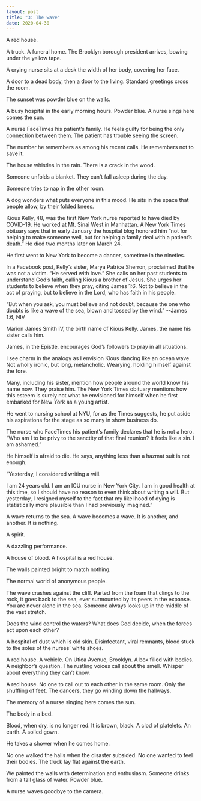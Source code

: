 ```yaml
---
layout: post
title: "3: The wave"
date: 2020-04-30
---
```


A red house.

A truck. A funeral home. The Brooklyn borough president arrives, bowing under the yellow tape.

A crying nurse sits at a desk the width of her body, covering her face.

A door to a dead body, then a door to the living. Standard greetings cross the room.

The sunset was powder blue on the walls.

A busy hospital in the early morning hours. Powder blue. A nurse sings here comes the sun.

A nurse FaceTimes his patient’s family. He feels guilty for being the only connection between them. The patient has trouble seeing the screen. 

The number he remembers as among his recent calls. He remembers not to save it.

The house whistles in the rain. There is a crack in the wood.

Someone unfolds a blanket. They can’t fall asleep during the day.

Someone tries to nap in the other room.

A dog wonders what puts everyone in this mood. He sits in the space that people allow, by their folded knees.

Kious Kelly, 48, was the first New York nurse reported to have died by COVID-19. He worked at Mt. Sinai West in Manhattan. A New York Times obituary says that in early January the hospital blog honored him “not for helping to make someone well, but for helping a family deal with a patient’s death.” He died two months later on March 24.

He first went to New York to become a dancer, sometime in the nineties.

In a Facebook post, Kelly’s sister, Marya Patrice Sherron, proclaimed that he was not a victim. “He served with love.” She calls on her past students to understand God’s faith, calling Kious a brother of Jesus. She urges her students to believe when they pray, citing James 1:6. Not to believe in the act of praying, but to believe in the Lord, who has faith in his people.

“But when you ask, you must believe and not doubt, because the one who doubts is like a wave of the sea, blown and tossed by the wind.” --James 1:6, NIV

Marion James Smith IV, the birth name of Kious Kelly. James, the name his sister calls him. 

James, in the Epistle, encourages God’s followers to pray in all situations.

I see charm in the analogy as I envision Kious dancing like an ocean wave. Not wholly ironic, but long, melancholic. Wearying, holding himself against the fore.

Many, including his sister, mention how people around the world know his name now. They praise him. The New York Times obituary mentions how this esteem is surely not what he envisioned for himself when he first embarked for New York as a young artist.

He went to nursing school at NYU, for as the Times suggests, he put aside his aspirations for the stage as so many in show business do.

The nurse who FaceTimes his patient’s family declares that he is not a hero. “Who am I to be privy to the sanctity of that final reunion? It feels like a sin. I am ashamed.” 

He himself is afraid to die. He says, anything less than a hazmat suit is not enough. 

“Yesterday, I considered writing a will.

I am 24 years old. I am an ICU nurse in New York City. I am in good health at this time, so I should have no reason to even think about writing a will. But yesterday, I resigned myself to the fact that my likelihood of dying is statistically more plausible than I had previously imagined.”

A wave returns to the sea. A wave becomes a wave. It is another, and another. It is nothing.

A spirit.

A dazzling performance.

A house of blood. A hospital is a red house.

The walls painted bright to match nothing.

The normal world of anonymous people.

The wave crashes against the cliff. Parted from the foam that clings to the rock, it goes back to the sea, ever surmounted by its peers in the expanse. You are never alone in the sea. Someone always looks up in the middle of the vast stretch.

Does the wind control the waters?
What does God decide, when the forces act upon each other?

A hospital of dust which is old skin. Disinfectant, viral remnants, blood stuck to the soles of the nurses’ white shoes.

A red house. A vehicle. On Utica Avenue, Brooklyn. A box filled with bodies. A neighbor’s question. The rustling voices call about the smell. Whisper about everything they can’t know.

A red house. No one to call out to each other in the same room. Only the shuffling of feet. The dancers, they go winding down the hallways.

The memory of a nurse singing here comes the sun.

The body in a bed.

Blood, when dry, is no longer red. It is brown, black. A clod of platelets. An earth. A soiled gown.

He takes a shower when he comes home.

No one walked the halls when the disaster subsided. No one wanted to feel their bodies. The truck lay flat against the earth. 

We painted the walls with determination and enthusiasm. Someone drinks from a tall glass of water. Powder blue.

A nurse waves goodbye to the camera.


